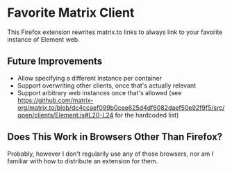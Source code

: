 # Favorite Matrix Client

This Firefox extension rewrites matrix.to links to always link to your favorite instance of Element web.

## Future Improvements

- Allow specifying a different instance per container
- Support overwriting other clients, once that's actually relevant
- Support arbitrary web instances once that's allowed (see https://github.com/matrix-org/matrix.to/blob/dc4ccaef099b0cee625d4df6082daef50e92f9f5/src/open/clients/Element.js#L20-L24 for the hardcoded list)

## Does This Work in Browsers Other Than Firefox?

Probably, however I don't regularily use any of those browsers, nor am I familiar with how to distribute an extension for them.
